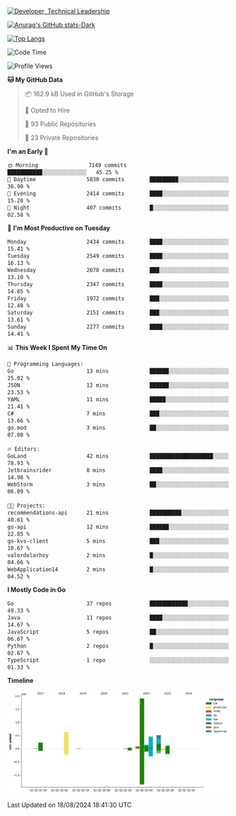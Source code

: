 <div>
  <a href="https://www.linkedin.com/in/arielpineiro/" target="_blank" rel="nofollow noopener noreferrer">
    <img src="https://img.shields.io/badge/-LinkedIn-%230077B5?style=for-the-badge&logo=linkedin&logoColor=white" alt="Developer, Technical Leadership" title="Ariel Piñeiro">
  </a>
</div>

[![Anurag's GitHub stats-Dark](https://github-readme-stats.vercel.app/api?username=arielsrv&show_icons=true&theme=dark#gh-dark-mode-only)](https://github.com/anuraghazra/github-readme-stats#gh-dark-mode-only)

[![Top Langs](https://github-readme-stats.vercel.app/api/top-langs/?username=arielsrv&layout=compact&langs_count=10&theme=dark#gh-dark-mode-only)](https://github.com/anuraghazra/github-readme-stats&theme=dark#gh-dark-mode-only)

<!--START_SECTION:waka-->
![Code Time](http://img.shields.io/badge/Code%20Time-1%2C024%20hrs%2025%20mins-blue)

![Profile Views](http://img.shields.io/badge/Profile%20Views-6-blue)

**🐱 My GitHub Data** 

> 📦 162.9 kB Used in GitHub's Storage 
 > 
> 💼 Opted to Hire
 > 
> 📜 93 Public Repositories 
 > 
> 🔑 23 Private Repositories 
 > 
**I'm an Early 🐤** 

```text
🌞 Morning                7149 commits        ███████████░░░░░░░░░░░░░░   45.25 % 
🌆 Daytime                5830 commits        █████████░░░░░░░░░░░░░░░░   36.90 % 
🌃 Evening                2414 commits        ████░░░░░░░░░░░░░░░░░░░░░   15.28 % 
🌙 Night                  407 commits         █░░░░░░░░░░░░░░░░░░░░░░░░   02.58 % 
```
📅 **I'm Most Productive on Tuesday** 

```text
Monday                   2434 commits        ████░░░░░░░░░░░░░░░░░░░░░   15.41 % 
Tuesday                  2549 commits        ████░░░░░░░░░░░░░░░░░░░░░   16.13 % 
Wednesday                2070 commits        ███░░░░░░░░░░░░░░░░░░░░░░   13.10 % 
Thursday                 2347 commits        ████░░░░░░░░░░░░░░░░░░░░░   14.85 % 
Friday                   1972 commits        ███░░░░░░░░░░░░░░░░░░░░░░   12.48 % 
Saturday                 2151 commits        ███░░░░░░░░░░░░░░░░░░░░░░   13.61 % 
Sunday                   2277 commits        ████░░░░░░░░░░░░░░░░░░░░░   14.41 % 
```


📊 **This Week I Spent My Time On** 

```text
💬 Programming Languages: 
Go                       13 mins             ██████░░░░░░░░░░░░░░░░░░░   25.02 % 
JSON                     12 mins             ██████░░░░░░░░░░░░░░░░░░░   23.53 % 
YAML                     11 mins             █████░░░░░░░░░░░░░░░░░░░░   21.41 % 
C#                       7 mins              ███░░░░░░░░░░░░░░░░░░░░░░   13.66 % 
go.mod                   3 mins              ██░░░░░░░░░░░░░░░░░░░░░░░   07.08 % 

🔥 Editors: 
GoLand                   42 mins             ████████████████████░░░░░   78.93 % 
Jetbrainsrider           8 mins              ████░░░░░░░░░░░░░░░░░░░░░   14.98 % 
WebStorm                 3 mins              ██░░░░░░░░░░░░░░░░░░░░░░░   06.09 % 

🐱‍💻 Projects: 
recommendations-api      21 mins             ██████████░░░░░░░░░░░░░░░   40.61 % 
go-api                   12 mins             ██████░░░░░░░░░░░░░░░░░░░   22.85 % 
go-kvs-client            5 mins              ███░░░░░░░░░░░░░░░░░░░░░░   10.67 % 
valordolarhoy            2 mins              █░░░░░░░░░░░░░░░░░░░░░░░░   04.66 % 
WebApplication14         2 mins              █░░░░░░░░░░░░░░░░░░░░░░░░   04.52 % 
```

**I Mostly Code in Go** 

```text
Go                       37 repos            ████████████░░░░░░░░░░░░░   49.33 % 
Java                     11 repos            ████░░░░░░░░░░░░░░░░░░░░░   14.67 % 
JavaScript               5 repos             ██░░░░░░░░░░░░░░░░░░░░░░░   06.67 % 
Python                   2 repos             █░░░░░░░░░░░░░░░░░░░░░░░░   02.67 % 
TypeScript               1 repo              ░░░░░░░░░░░░░░░░░░░░░░░░░   01.33 % 
```



**Timeline**

![Lines of Code chart](https://raw.githubusercontent.com/arielsrv/arielsrv/main/assets/bar_graph.png)


 Last Updated on 18/08/2024 18:41:30 UTC
<!--END_SECTION:waka-->
